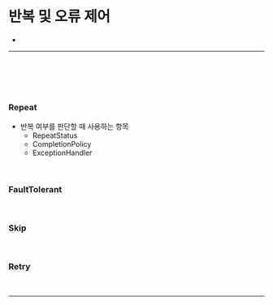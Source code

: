 # 반복 및 오류 제어
> 
*

<hr>
<br>

## 
#### 

<br> 

### Repeat
* 반복 여부를 판단할 때 사용하는 항목
  * RepeatStatus
  * CompletionPolicy
  * ExceptionHandler

<br>

### FaultTolerant

<br>

### Skip

<br>

### Retry

<br>
<hr>
<br>

